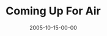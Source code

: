 ---
layout: message
category: message
series: "Room To Breathe"
title: "Coming Up For Air"
date: 2005-10-15-00-00
message_id: 98
audio-description: "We live in a state of constant connectedness. We're wired, wireless and ''on'' 24/7. In the middle of all this activity, we've somehow lost that healthy place where we just... BREATHE. We were not designed to live this way. Join us in October as we take a"
audio: "http://www.crossroads.net/audio/2005/2005_09_Room_To_Breathe/Room_To_Breathe_02_10-16-05_Coming_Up_For_Air.mp3"
audio-title: "Coming Up For Air"
audio-duration: "44:24"
---